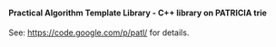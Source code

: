 #### Practical Algorithm Template Library - C++ library on PATRICIA trie

See: https://code.google.com/p/patl/ for details.
